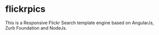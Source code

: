 flickrpics
==========

This is a Responsive Flickr Search template engine based on AngularJs, Zurb Foundation and NodeJs.
